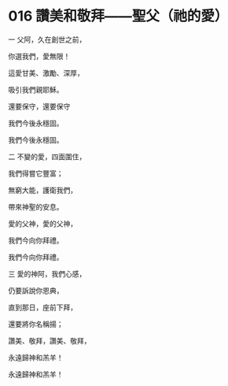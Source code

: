 # 016 讚美和敬拜——聖父（祂的愛）

一 父阿，久在創世之前，

你選我們，愛無限！

這愛甘美、激勵、深厚，

吸引我們親耶穌。

還要保守，還要保守

我們今後永穩固。

我們今後永穩固。

二 不變的愛，四面圍住，

我們得嘗它豐富；

無窮大能，護衛我們，

帶來神聖的安息。

愛的父神，愛的父神，

我們今向你拜禮。

我們今向你拜禮。

三 愛的神阿，我們心感，

仍要訴說你恩典，

直到那日，座前下拜，

還要將你名稱揚；

讚美、敬拜，讚美、敬拜，

永遠歸神和羔羊！

永遠歸神和羔羊！

